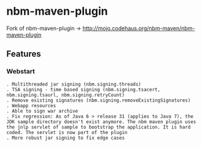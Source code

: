 nbm-maven-plugin
================

Fork of nbm-maven-plugin -> http://mojo.codehaus.org/nbm-maven/nbm-maven-plugin

## Features

### Webstart

    . Multithreaded jar signing (nbm.signing.threads)
    . TSA signing - time based signing (nbm.signing.tsacert, nbm.signing.tsaurl, nbm.signing.retryCount)
    . Remove existing signatures (nbm.signing.removeExistingSignatures)
    . Webapp resources
    . Able to sign war archive
    . Fix regression: As of Java 6 > release 31 (applies to Java 7), the JDK sample directory doesn't exist anymore. The nbm maven plugin uses the jnlp servlet of sample to bootstrap the application. It is hard coded. The servlet is now part of the plugin
    . More robust jar signing to fix edge cases
